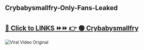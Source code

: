 
 ## Crybabysmallfry-Only-Fans-Leaked

# <h2><a href="https://clipsfans.com/Crybabysmallfry&ref=git">🔗 Click to LINKS ⏩⏩ 👉 🟢 Crybabysmallfry </a></h2>

<a href="https://clipsfans.com/Crybabysmallfry&ref=git" rel="nofollow" data-target="animated-image.originalLink"><img src="https://i.ibb.co.com/xMMVF88/686577567.gif" alt="Viral Video Original" style="max-width: 100%; display: inline-block;" data-target="animated-image.originalImage"></a>

